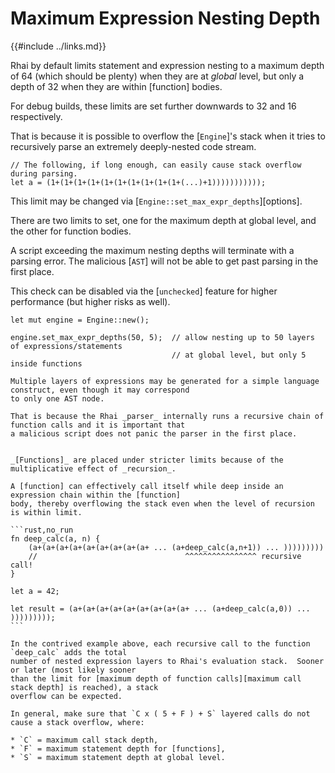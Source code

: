 Maximum Expression Nesting Depth
===============================

{{#include ../links.md}}

Rhai by default limits statement and expression nesting to a maximum depth of 64
(which should be plenty) when they are at _global_ level, but only a depth of 32
when they are within [function] bodies.

For debug builds, these limits are set further downwards to 32 and 16 respectively.

That is because it is possible to overflow the [`Engine`]'s stack when it tries to
recursively parse an extremely deeply-nested code stream.

```rust,no_run
// The following, if long enough, can easily cause stack overflow during parsing.
let a = (1+(1+(1+(1+(1+(1+(1+(1+(1+(1+(...)+1)))))))))));
```

This limit may be changed via [`Engine::set_max_expr_depths`][options].

There are two limits to set, one for the maximum depth at global level, and the other for function bodies.

A script exceeding the maximum nesting depths will terminate with a parsing error.
The malicious [`AST`] will not be able to get past parsing in the first place.

This check can be disabled via the [`unchecked`] feature for higher performance (but higher risks as well).

```rust,no_run
let mut engine = Engine::new();

engine.set_max_expr_depths(50, 5);  // allow nesting up to 50 layers of expressions/statements
                                    // at global level, but only 5 inside functions
```

```admonish warning
Multiple layers of expressions may be generated for a simple language construct, even though it may correspond
to only one AST node.

That is because the Rhai _parser_ internally runs a recursive chain of function calls and it is important that
a malicious script does not panic the parser in the first place.
```

~~~admonish danger "Beware of recursion"

_[Functions]_ are placed under stricter limits because of the multiplicative effect of _recursion_.

A [function] can effectively call itself while deep inside an expression chain within the [function]
body, thereby overflowing the stack even when the level of recursion is within limit.

```rust,no_run
fn deep_calc(a, n) {
    (a+(a+(a+(a+(a+(a+(a+(a+(a+ ... (a+deep_calc(a,n+1)) ... )))))))))
    //                                 ^^^^^^^^^^^^^^^^ recursive call!
}

let a = 42;

let result = (a+(a+(a+(a+(a+(a+(a+(a+(a+ ... (a+deep_calc(a,0)) ... )))))))));
```

In the contrived example above, each recursive call to the function `deep_calc` adds the total
number of nested expression layers to Rhai's evaluation stack.  Sooner or later (most likely sooner
than the limit for [maximum depth of function calls][maximum call stack depth] is reached), a stack
overflow can be expected.

In general, make sure that `C x ( 5 + F ) + S` layered calls do not cause a stack overflow, where:

* `C` = maximum call stack depth,
* `F` = maximum statement depth for [functions],
* `S` = maximum statement depth at global level.
~~~
